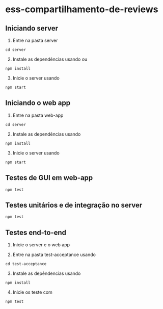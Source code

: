 # ess-compartilhamento-de-reviews

## Iniciando server

1. Entre na pasta server
```
cd server
```

2. Instale as dependências usando
ou
```
npm install
```

3. Inicie o server usando
```
npm start
```

## Iniciando o web app

1. Entre na pasta web-app
```
cd server
```

2. Instale as dependências usando
```
npm install
```

3. Inicie o server usando
```
npm start
```

## Testes de GUI em web-app
```
npm test
```

## Testes unitários e de integração no server
```
npm test
```

## Testes end-to-end

1. Inicie o server e o web app

2. Entre na pasta test-acceptance usando
```
cd test-acceptance
```

3. Instale as depêndencias usando
```
npm install
```

4. Inicie os teste com
```
npm test
```


